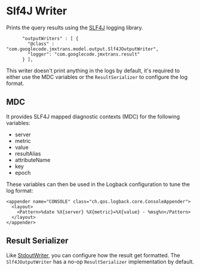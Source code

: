 # Slf4J Writer

Prints the query results using the [SLF4J](https://www.slf4j.org/) logging library.
```
      "outputWriters" : [ {
        "@class" : "com.googlecode.jmxtrans.model.output.Slf4JOutputWriter",
        "logger": "com.googlecode.jmxtrans.result"
      } ],
```
This writer doesn't print anything in the logs by default, it's required to either use the MDC variables or the `ResultSerializer` to configure the log format.

## MDC

It provides SLF4J mapped diagnostic contexts (MDC) for the following variables:
* server
* metric
* value
* resultAlias
* attributeName
* key
* epoch

These variables can then be used in the Logback configuration to tune the log format:
```
<appender name="CONSOLE" class="ch.qos.logback.core.ConsoleAppender"> 
  <layout>
    <Pattern>%date %X{server} %X{metric}=%X{value} - %msg%n</Pattern>
  </layout> 
</appender>
```

## Result Serializer

Like [StdoutWriter](StdoutWriter#result-serializers), you can configure how the result get formatted.
The `Slf4JOutputWriter` has a no-op `ResultSerializer` implementation by default.
